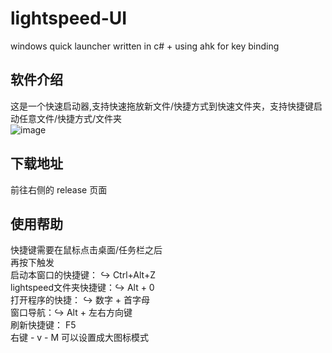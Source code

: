 # lightspeed-UI
windows quick launcher written in c# + using ahk for key binding

## 软件介绍
这是一个快速启动器,支持快速拖放新文件/快捷方式到快速文件夹，支持快捷键启动任意文件/快捷方式/文件夹    
![image](https://github.com/user-attachments/assets/1d57ca6a-220d-4c4a-82a2-2a83f4a6f08a)

## 下载地址
前往右侧的 release 页面

## 使用帮助
快捷键需要在鼠标点击桌面/任务栏之后  
再按下触发  
启动本窗口的快捷键： ↪ Ctrl+Alt+Z   
lightspeed文件夹快捷键：↪ Alt + 0  
打开程序的快捷： ↪ 数字 + 首字母  
窗口导航：↪ Alt + 左右方向键  
刷新快捷键： F5  
右键 - v - M 可以设置成大图标模式
